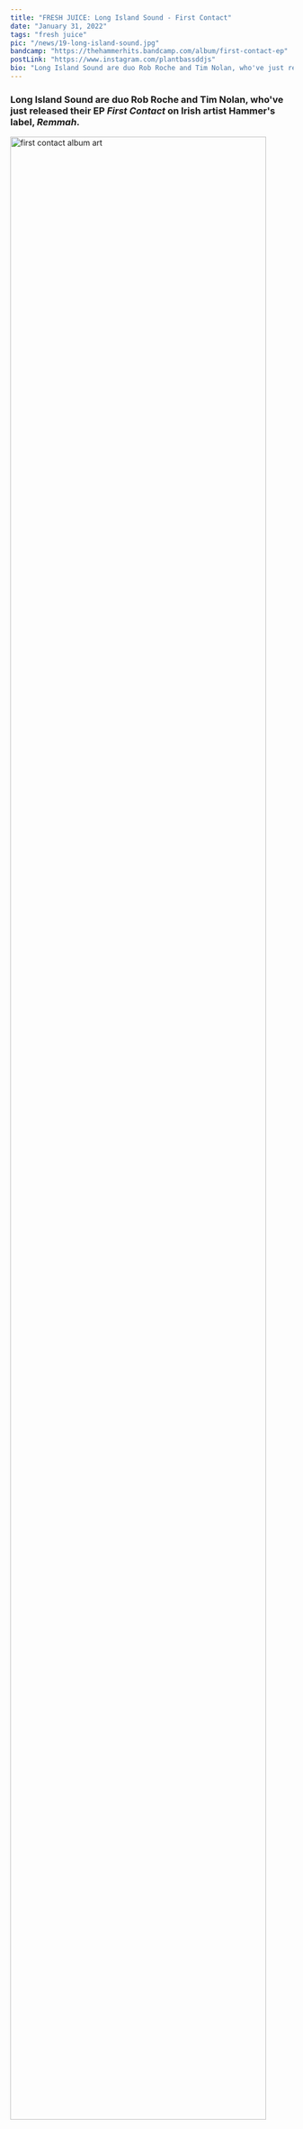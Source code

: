 ```yaml
---
title: "FRESH JUICE: Long Island Sound - First Contact"
date: "January 31, 2022"
tags: "fresh juice"
pic: "/news/19-long-island-sound.jpg"
bandcamp: "https://thehammerhits.bandcamp.com/album/first-contact-ep"
postLink: "https://www.instagram.com/plantbassddjs"
bio: "Long Island Sound are duo Rob Roche and Tim Nolan, who've just released their EP 'First Contact' on Irish artist Hammer's label, 'Remmah'..."
---
```


### Long Island Sound are duo Rob Roche and Tim Nolan, who've just released their EP _First Contact_ on Irish artist Hammer's label, _Remmah_.

<img src="/news/19-long-island-sound-ep.jpg" alt="first contact album art" width="95%" />

Hailing from Dublin, the duo have created a phenomenal release of ambient and pulsing cuts that find tranquil moments in space throughout.

Lead single _Memory_ weaves at a hypnotic pace from start to finish. The bassline ducks and moves around an arp line glued together with a pumping kick to make this track a highlight to watch out for at their next show. The accompanying video is a mind-melting trip. https://www.youtube.com/watch?v=wNH0UsVg5j0.

_First Contact_ and _Wind & Rain_ layer delayed drums that give space to construct gorgeous progressive melodies. Both tracks build to their own zenith before leaving the journey back down weightless and shimmering. From being in the crowd at Long Island Sound's show at CABAL Limerick last year, we had an instant admiration for both Rob and Tim's skills for calculated construction of musical textures and energy flow throughout their set.

_Aurora_ reminds us of that night. A smooth track of two parts, The first commanded by a vocal sample and drum groove working against it, and the second half by a filter-controlled arp that has us holding our breaths for a release.

_Komorebi_ details a swaggering frenetic acid line and a relaxed ambient groove underneath. A standout favourite of ours coming in at 4.31 minutes, it is the shortest track but most impactful!

<img src="/news/19-sos-press-pic.jpg" alt="press pic of the two lads" width="95%" />

First Contact by Long Island Sound is a stellar release out now that you can stream and purchase digitally from bandcamp. https://thehammerhits.bandcamp.com/album/first-contact-ep
